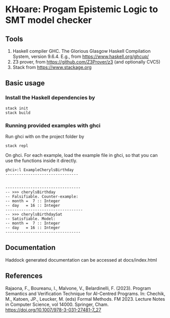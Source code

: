 KHoare: Progam Epistemic Logic to SMT model checker
=========================================

## Tools

1. Haskell compiler GHC. The Glorious Glasgow Haskell Compilation System, version 9.6.4. E.g., from https://www.haskell.org/ghcup/
2. Z3 prover, from https://github.com/Z3Prover/z3 (and optionally CVC5)  
3. Stack from https://www.stackage.org


## Basic usage

### Install the Haskell dependencies by 
``` 
stack init
stack build
```
### Running provided examples with ghci


Run ghci with on the project folder by
```
stack repl
```

On ghci. For each example, load the example file in ghci, so that you can use the functions inside it directly.
```
ghci>:l ExampleCherylsBirthday
--------------------------------


---------------------------------
-- >>> cherylsBirthday
-- Falsifiable. Counter-example:
-- month =  7 :: Integer
-- day   = 16 :: Integer
----------------------------------
-- >>> cherylsBirthdaySat
-- Satisfiable. Model:
-- month =  7 :: Integer
-- day   = 16 :: Integer
---------------------------------
```

## Documentation 
Haddock generated documentation can be accessed at docs/index.html

## References
Rajaona, F., Boureanu, I., Malvone, V., Belardinelli, F. (2023). Program Semantics and Verification Technique for AI-Centred Programs. In: Chechik, M., Katoen, JP., Leucker, M. (eds) Formal Methods. FM 2023. Lecture Notes in Computer Science, vol 14000. Springer, Cham. https://doi.org/10.1007/978-3-031-27481-7_27



